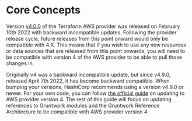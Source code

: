 # Core Concepts

Version [v4.0.0](https://github.com/terraform-providers/terraform-provider-aws/releases/tag/v4.0.0)
of the Terraform AWS provider was released on February 10th 2022 with backward incompatible updates. Following the 
provider release cycle, future releases from this point onward would only be compatible with 4.X. This means that if 
you wish to use any new resources or data sources that are released from this point onwards, you will need to be 
compatible with version 4 of the AWS provider to be able to pull those changes in.

Originally v4 was a backward incompatible update, but since v4.9.0, released April 7th 2022, it has become backward
compatible. When bumping your versions, HashiCorp recommends using a version v4.9.0 or newer. For your own code, 
you can follow [the official guide](https://registry.terraform.io/providers/hashicorp/aws/latest/docs/guides/version-4-upgrade)
on updating to AWS provider version 4. The rest of this guide will focus on updating references to Gruntwork 
modules and the Gruntwork Reference Architecture to be compatible with AWS provider version 4.


<!-- ##DOCS-SOURCER-START
{
  "sourcePlugin": "local-copier",
  "hash": "3f08159b93c4188b5accd6a4c66f4345"
}
##DOCS-SOURCER-END -->
